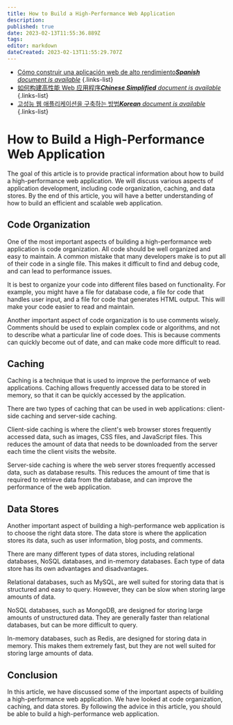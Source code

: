 ```yaml
---
title: How to Build a High-Performance Web Application
description: 
published: true
date: 2023-02-13T11:55:36.889Z
tags: 
editor: markdown
dateCreated: 2023-02-13T11:55:29.707Z
---
```


- [Cómo construir una aplicación web de alto rendimiento***Spanish** document is available*](/es/Knowledge-base/Common/how-to-build-a-high-performance-web-application)
{.links-list}
- [如何构建高性能 Web 应用程序***Chinese Simplified** document is available*](/zh/Knowledge-base/Common/how-to-build-a-high-performance-web-application)
{.links-list}
- [고성능 웹 애플리케이션을 구축하는 방법***Korean** document is available*](/ko/Knowledge-base/Common/how-to-build-a-high-performance-web-application)
{.links-list}


# How to Build a High-Performance Web Application 

The goal of this article is to provide practical information about how to build a high-performance web application. We will discuss various aspects of application development, including code organization, caching, and data stores. By the end of this article, you will have a better understanding of how to build an efficient and scalable web application.

## Code Organization 

One of the most important aspects of building a high-performance web application is code organization. All code should be well organized and easy to maintain. A common mistake that many developers make is to put all of their code in a single file. This makes it difficult to find and debug code, and can lead to performance issues.

It is best to organize your code into different files based on functionality. For example, you might have a file for database code, a file for code that handles user input, and a file for code that generates HTML output. This will make your code easier to read and maintain.

Another important aspect of code organization is to use comments wisely. Comments should be used to explain complex code or algorithms, and not to describe what a particular line of code does. This is because comments can quickly become out of date, and can make code more difficult to read.

## Caching 

Caching is a technique that is used to improve the performance of web applications. Caching allows frequently accessed data to be stored in memory, so that it can be quickly accessed by the application.

There are two types of caching that can be used in web applications: client-side caching and server-side caching.

Client-side caching is where the client's web browser stores frequently accessed data, such as images, CSS files, and JavaScript files. This reduces the amount of data that needs to be downloaded from the server each time the client visits the website.

Server-side caching is where the web server stores frequently accessed data, such as database results. This reduces the amount of time that is required to retrieve data from the database, and can improve the performance of the web application.

## Data Stores 

Another important aspect of building a high-performance web application is to choose the right data store. The data store is where the application stores its data, such as user information, blog posts, and comments.

There are many different types of data stores, including relational databases, NoSQL databases, and in-memory databases. Each type of data store has its own advantages and disadvantages.

Relational databases, such as MySQL, are well suited for storing data that is structured and easy to query. However, they can be slow when storing large amounts of data.

NoSQL databases, such as MongoDB, are designed for storing large amounts of unstructured data. They are generally faster than relational databases, but can be more difficult to query.

In-memory databases, such as Redis, are designed for storing data in memory. This makes them extremely fast, but they are not well suited for storing large amounts of data.

## Conclusion 

In this article, we have discussed some of the important aspects of building a high-performance web application. We have looked at code organization, caching, and data stores. By following the advice in this article, you should be able to build a high-performance web application.